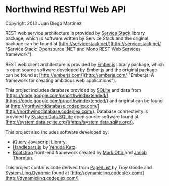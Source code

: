 # Northwind RESTful Web API #

Copyright 2013 Juan Diego Martínez

REST web service architecture is provided by [Service Stack](http://servicestack.net/ "Service Stack: Opensource .NET and Mono REST Web Services framework") library package, which is software written by Service Stack and the original package can be found at [http://servicestack.net/](http://servicestack.net/ "Service Stack: Opensource .NET and Mono REST Web Services framework"). 

REST web client architecture is provided by [Ember.js](http://emberjs.com/ "Ember.js: A framework for creating ambitious web applications") library package, which is open source software developed by Ember.js and the original package can be found at [http://emberjs.com/](http://emberjs.com/ "Ember.js: A framework for creating ambitious web applications").

This project includes database provided by [SQLite](http://www.sqlite.org/) and data from [https://code.google.com/p/northwindextended/](https://code.google.com/p/northwindextended/) and original can be found at [http://northwinddatabase.codeplex.com/](http://northwinddatabase.codeplex.com/). Database connectivity is provided by [System.Data.SQLite](http://system.data.sqlite.org/index.html/doc/trunk/www/index.wiki) open source software found at [http://system.data.sqlite.org/](http://system.data.sqlite.org/). 

This project also includes software developed by: 

- [jQuery](http://jquery.com/ "jQuery") Javascript Library.
- [Handlebars.js](http://handlebarsjs.com/ "Handlebar.js: Minimal templating on Steroids") by [Yehuda Katz](http://yehudakatz.com).
- [Bootstrap](http://getbootstrap.com/) front-end framework created by [Mark Otto ](http://twitter.com/mdo)and [Jacob Thornton](http://twitter.com/fat). 

This project contains code derived from [PagedList](https://github.com/TroyGoode/PagedList) by Troy Goode and [System.Linq.Dynamic](http://dynamiclinq.codeplex.com/ "System.Linq.Dynamic") found at [http://dynamiclinq.codeplex.com/](http://dynamiclinq.codeplex.com/)
